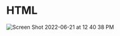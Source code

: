 # HTML

![Screen Shot 2022-06-21 at 12 40 38 PM](https://user-images.githubusercontent.com/103080113/174884245-21fdeb6b-b9ec-481a-bc29-71193c33c4a2.png)
